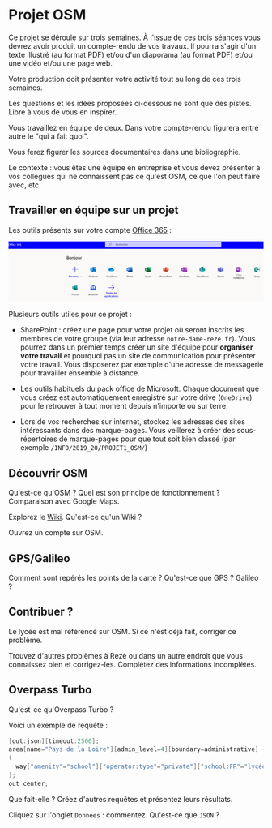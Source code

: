 # Projet OSM

Ce projet  se déroule sur  trois semaines. À l'issue  de ces trois  séances vous
devrez avoir  produit un  compte-rendu de  vos travaux.  Il pourra  s'agir d'un
texte illustré  (au format PDF) et/ou  d'un diaporama (au format  PDF) et/ou une
vidéo et/ou une page web.

Votre  production doit  présenter  votre  activité tout  au  long  de ces  trois
semaines.

Les questions et les idées proposées ci-dessous  ne sont que des pistes. Libre à
vous de vous en inspirer.

Vous travaillez en équipe de deux.  Dans votre compte-rendu figurera entre autre
le "qui a fait quoi".

Vous ferez figurer les sources documentaires dans une bibliographie.

Le contexte : vous  êtes une équipe en entreprise et vous  devez présenter à vos
collègues qui ne connaissent pas ce qu'est OSM, ce que l'on peut faire avec, etc.


## Travailler en équipe sur un projet

Les outils présents sur votre compte [Office 365](https://www.office.com/) :

![](./office365.png)

Plusieurs outils utiles pour ce projet :

* SharePoint : créez  une page pour votre projet où  seront inscrits les membres
  de votre groupe (via leur  adresse `notre-dame-reze.fr`). Vous pourrez dans un
  premier  temps créer  un site  d'équipe  pour **organiser  votre travail**  et
  pourquoi  pas un  site de  communication  pour présenter  votre travail.  Vous
  disposerez par exemple d'une adresse  de messagerie pour travailler ensemble à
  distance.
  
  
* Les  outils habituels du  pack office de  Microsoft. Chaque document  que vous
  créez  est automatiquement  enregistré sur  votre drive  (`OneDrive`) pour  le
  retrouver à tout moment depuis n'importe où sur terre.
  
*  Lors  de  vos  recherches  sur  internet,  stockez  les  adresses  des  sites
  intéressants   dans   des   marque-pages.   Vous   veillerez   à   créer   des
  sous-répertoires de marque-pages  pour que tout soit bien  classé (par exemple
   `/INFO/2019_20/PROJET1_OSM/`)
   
  
  

## Découvrir OSM

Qu'est-ce qu'OSM  ? Quel est son  principe de fonctionnement ?  Comparaison avec
Google Maps.

Explorez  le   [Wiki](https://wiki.openstreetmap.org/wiki/Main_Page).  Qu'est-ce
qu'un Wiki ?

Ouvrez un compte sur OSM.

## GPS/Galileo

Comment sont  repérés les points de  la carte ?  Qu'est-ce que GPS ?  Galileo ?


## Contribuer ?

Le lycée est mal référencé sur OSM. Si ce n'est déjà fait, corriger ce
problème. 

Trouvez d'autres problèmes  à Rezé ou dans un autre  endroit que vous connaissez
bien et corrigez-les. Complétez des informations incomplètes.


## Overpass Turbo

Qu'est-ce qu'Overpass Turbo ? 

Voici un exemple de requête :

```c
[out:json][timeout:2500];
area[name="Pays de la Loire"][admin_level=4][boundary=administrative] -> .loc2;
(
  way["amenity"="school"]["operator:type"="private"]["school:FR"="lycée"](area.loc);
);
out center;
```

Que fait-elle ? Créez d'autres requêtes et présentez leurs résultats.

Cliquez sur l'onglet `Données` : commentez. Qu'est-ce que `JSON` ?
